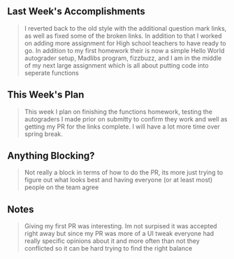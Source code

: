 ## Last Week's Accomplishments

> I reverted back to the old style with the additional question mark links, as well as fixed some of the broken
> links. In addition to that I worked on adding more assignment for High school teachers to have ready to go.
> In addition to my first homework their is now a simple Hello World autograder setup, Madlibs program, fizzbuzz,
> and I am in the middle of my next large assignment which is all about putting code into seperate functions

## This Week's Plan

> This week I plan on finishing the functions homework, testing the autograders I made prior on submitty to
> confirm they work and well as getting my PR for the links complete. I will have a lot more time over spring
> break.

## Anything Blocking?

> Not really a block in terms of how to do the PR, its more just trying to figure out what looks best
> and having everyone (or at least most) people on the team agree 

## Notes

> Giving my first PR was interesting. Im not surpised it was accepted right away but since my PR was more of
> a UI tweak everyone had really specific opinions about it and more often than not they conflicted so
> it can be hard trying to find the right balance
